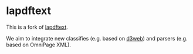 lapdftext
=========

This is a fork of [lapdftext](https://github.com/BMKEG/lapdftext/wiki/System-Overview).

We aim to integrate new classifies (e.g. based on [d3web](http://www.d3web.de)) and parsers (e.g. based on OmniPage XML).
